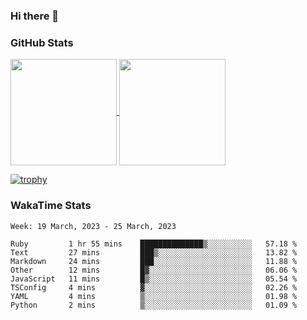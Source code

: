 ### Hi there 👋

### GitHub Stats

<a href="https://github.com/anuraghazra/github-readme-stats">
  <img align="center" height="170px" src="https://github-readme-stats.vercel.app/api/top-langs/?username=tksfjt1024&layout=compact&count_private=true&show_icons=true&show_icons=true&theme=graywhite" />
</a>
<a href="https://github.com/anuraghazra/github-readme-stats">
  <img align="center" height="170px" src="https://github-readme-stats.vercel.app/api?username=tksfjt1024&count_private=true&show_icons=true&show_icons=true&theme=graywhite" />
</a>

[![trophy](https://github-profile-trophy.vercel.app/?username=tksfjt1024)](https://github.com/ryo-ma/github-profile-trophy)

### WakaTime Stats

<!--START_SECTION:waka-->
```text
Week: 19 March, 2023 - 25 March, 2023

Ruby         1 hr 55 mins    ██████████████▒░░░░░░░░░░   57.18 % 
Text         27 mins         ███▒░░░░░░░░░░░░░░░░░░░░░   13.82 % 
Markdown     24 mins         ███░░░░░░░░░░░░░░░░░░░░░░   11.88 % 
Other        12 mins         █▓░░░░░░░░░░░░░░░░░░░░░░░   06.06 % 
JavaScript   11 mins         █▒░░░░░░░░░░░░░░░░░░░░░░░   05.54 % 
TSConfig     4 mins          ▓░░░░░░░░░░░░░░░░░░░░░░░░   02.26 % 
YAML         4 mins          ▒░░░░░░░░░░░░░░░░░░░░░░░░   01.98 % 
Python       2 mins          ▒░░░░░░░░░░░░░░░░░░░░░░░░   01.09 % 
```
<!--END_SECTION:waka-->
